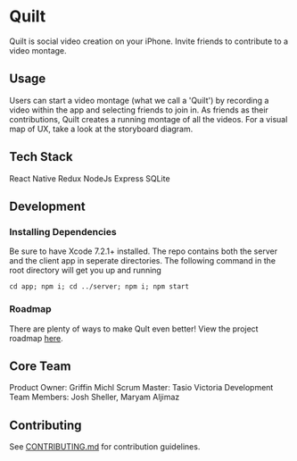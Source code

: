 # Quilt

Quilt is social video creation on your iPhone. Invite friends to contribute to a video montage.

## Usage
Users can start a video montage (what we call a 'Quilt') by recording a video within the app and selecting friends to join in. As friends as their contributions, Quilt creates a running montage of all the videos. For a visual map of UX, take a look at the storyboard diagram.

## Tech Stack
React Native
Redux
NodeJs
Express
SQLite

## Development
### Installing Dependencies
Be sure to have Xcode 7.2.1+ installed. The repo contains both the server and the client app in seperate directories. The following command in the root directory will get you up and running
```
cd app; npm i; cd ../server; npm i; npm start
```
### Roadmap
There are plenty of ways to make Qult even better! View the project roadmap [here](https://github.com/gelatinous-toboggan/gelatinous-toboggan/issues).

## Core Team
Product Owner: Griffin Michl
Scrum Master: Tasio Victoria
Development Team Members: Josh Sheller, Maryam Aljimaz

## Contributing
See [CONTRIBUTING.md](CONTRIBUTING.md) for contribution guidelines.
